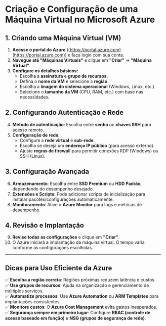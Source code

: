 # Criação e Configuração de uma Máquina Virtual no Microsoft Azure

## 1. Criando uma Máquina Virtual (VM)
1. **Acesse o portal do Azure** ([https://portal.azure.com](https://portal.azure.com)) e faça login com sua conta.
2. **Navegue até "Máquinas Virtuais"** e clique em **"Criar"** → **"Máquina Virtual"**.
3. **Configure os detalhes básicos:**
   - Escolha a **assinatura** e **grupo de recursos**.
   - Defina o **nome da VM** e selecione a **região**.
   - Escolha a **imagem do sistema operacional** (Windows, Linux, etc.).
   - Selecione o **tamanho da VM** (CPU, RAM, etc.) com base nas necessidades.

## 2. Configurando Autenticação e Rede
4. **Método de autenticação**: Escolha entre **senha** ou **chaves SSH** para acesso remoto.
5. **Configuração de rede**:
   - Configure a **rede virtual** e **sub-rede**.
   - Escolha se deseja um **endereço IP público** (para acesso externo).
   - Ajuste **regras de firewall** para permitir conexões RDP (Windows) ou SSH (Linux).

## 3. Configuração Avançada
6. **Armazenamento**: Escolha entre **SSD Premium** ou **HDD Padrão**, dependendo do desempenho desejado.
7. **Extensões e Scripts**: Pode adicionar scripts de inicialização para instalar pacotes/configurações automaticamente.
8. **Monitoramento**: Ative o **Azure Monitor** para logs e métricas de desempenho.

## 4. Revisão e Implantação
9. **Revise todas as configurações** e clique em **"Criar"**.
10. O Azure iniciará a implantação da máquina virtual. O tempo varia conforme as configurações escolhidas.

---

## Dicas para Uso Eficiente da Azure
✅ **Escolha a região correta**: Regiões próximas reduzem latência e custos.  
✅ **Use grupos de recursos**: Ajuda na organização e gerenciamento de múltiplos serviços.  
✅ **Automatize processos**: Use **Azure Automation** ou **ARM Templates** para implantações consistentes.  
✅ **Monitore custos**: O **Azure Cost Management** evita gastos inesperados.  
✅ **Segurança sempre em primeiro lugar**: Configure **RBAC (controle de acesso baseado em função)** e **NSG (grupos de segurança de rede)**.

